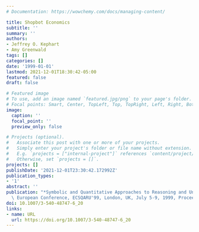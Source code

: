 ```yaml
---
# Documentation: https://wowchemy.com/docs/managing-content/

title: Shopbot Economics
subtitle: ''
summary: ''
authors:
- Jeffrey O. Kephart
- Amy Greenwald
tags: []
categories: []
date: '1999-01-01'
lastmod: 2021-12-01T18:30:42-05:00
featured: false
draft: false

# Featured image
# To use, add an image named `featured.jpg/png` to your page's folder.
# Focal points: Smart, Center, TopLeft, Top, TopRight, Left, Right, BottomLeft, Bottom, BottomRight.
image:
  caption: ''
  focal_point: ''
  preview_only: false

# Projects (optional).
#   Associate this post with one or more of your projects.
#   Simply enter your project's folder or file name without extension.
#   E.g. `projects = ["internal-project"]` references `content/project/deep-learning/index.md`.
#   Otherwise, set `projects = []`.
projects: []
publishDate: '2021-12-01T23:30:42.172992Z'
publication_types:
- '1'
abstract: ''
publication: "*Symbolic and Quantitative Approaches to Reasoning and Uncertainty,\
  \ European Conference, ECSQARU'99, London, UK, July 5-9, 1999, Proceedings*"
doi: 10.1007/3-540-48747-6_20
links:
- name: URL
  url: https://doi.org/10.1007/3-540-48747-6_20
---
```

